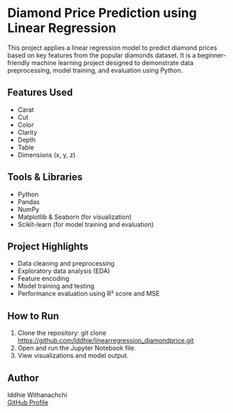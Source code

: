 # Diamond Price Prediction using Linear Regression

This project applies a linear regression model to predict diamond prices based on key features from the popular diamonds dataset. It is a beginner-friendly machine learning project designed to demonstrate data preprocessing, model training, and evaluation using Python.

## Features Used
- Carat
- Cut
- Color
- Clarity
- Depth
- Table
- Dimensions (x, y, z)

## Tools & Libraries
- Python
- Pandas
- NumPy
- Matplotlib & Seaborn (for visualization)
- Scikit-learn (for model training and evaluation)

## Project Highlights
- Data cleaning and preprocessing
- Exploratory data analysis (EDA)
- Feature encoding
- Model training and testing
- Performance evaluation using R² score and MSE

## How to Run
1. Clone the repository:
  git clone https://github.com/Iddhie/linearregression_diamondprice.git
2. Open and run the Jupyter Notebook file.
42. View visualizations and model output.

## Author
Iddhie Withanachchi  
[GitHub Profile](https://github.com/Iddhie)
